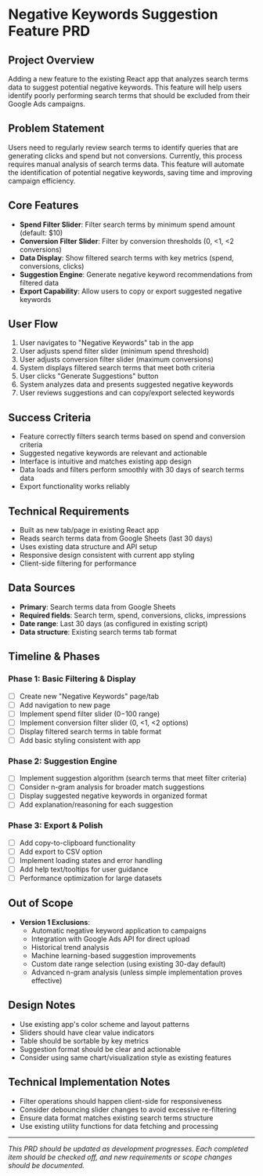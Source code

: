 # Negative Keywords Suggestion Feature PRD

## Project Overview
Adding a new feature to the existing React app that analyzes search terms data to suggest potential negative keywords. This feature will help users identify poorly performing search terms that should be excluded from their Google Ads campaigns.

## Problem Statement
Users need to regularly review search terms to identify queries that are generating clicks and spend but not conversions. Currently, this process requires manual analysis of search terms data. This feature will automate the identification of potential negative keywords, saving time and improving campaign efficiency.

## Core Features
- **Spend Filter Slider**: Filter search terms by minimum spend amount (default: $10)
- **Conversion Filter Slider**: Filter by conversion thresholds (0, <1, <2 conversions)
- **Data Display**: Show filtered search terms with key metrics (spend, conversions, clicks)
- **Suggestion Engine**: Generate negative keyword recommendations from filtered data
- **Export Capability**: Allow users to copy or export suggested negative keywords

## User Flow
1. User navigates to "Negative Keywords" tab in the app
2. User adjusts spend filter slider (minimum spend threshold)
3. User adjusts conversion filter slider (maximum conversions)
4. System displays filtered search terms that meet both criteria
5. User clicks "Generate Suggestions" button
6. System analyzes data and presents suggested negative keywords
7. User reviews suggestions and can copy/export selected keywords

## Success Criteria
- Feature correctly filters search terms based on spend and conversion criteria
- Suggested negative keywords are relevant and actionable
- Interface is intuitive and matches existing app design
- Data loads and filters perform smoothly with 30 days of search terms data
- Export functionality works reliably

## Technical Requirements
- Built as new tab/page in existing React app
- Reads search terms data from Google Sheets (last 30 days)
- Uses existing data structure and API setup
- Responsive design consistent with current app styling
- Client-side filtering for performance

## Data Sources
- **Primary**: Search terms data from Google Sheets
- **Required fields**: Search term, spend, conversions, clicks, impressions
- **Date range**: Last 30 days (as configured in existing script)
- **Data structure**: Existing search terms tab format

## Timeline & Phases

### Phase 1: Basic Filtering & Display
- [ ] Create new "Negative Keywords" page/tab
- [ ] Add navigation to new page
- [ ] Implement spend filter slider ($0-$100 range)
- [ ] Implement conversion filter slider (0, <1, <2 options)
- [ ] Display filtered search terms in table format
- [ ] Add basic styling consistent with app

### Phase 2: Suggestion Engine
- [ ] Implement suggestion algorithm (search terms that meet filter criteria)
- [ ] Consider n-gram analysis for broader match suggestions
- [ ] Display suggested negative keywords in organized format
- [ ] Add explanation/reasoning for each suggestion

### Phase 3: Export & Polish
- [ ] Add copy-to-clipboard functionality
- [ ] Add export to CSV option
- [ ] Implement loading states and error handling
- [ ] Add help text/tooltips for user guidance
- [ ] Performance optimization for large datasets

## Out of Scope
- **Version 1 Exclusions**:
  - Automatic negative keyword application to campaigns
  - Integration with Google Ads API for direct upload
  - Historical trend analysis
  - Machine learning-based suggestion improvements
  - Custom date range selection (using existing 30-day default)
  - Advanced n-gram analysis (unless simple implementation proves effective)

## Design Notes
- Use existing app's color scheme and layout patterns
- Sliders should have clear value indicators
- Table should be sortable by key metrics
- Suggestion format should be clear and actionable
- Consider using same chart/visualization style as existing features

## Technical Implementation Notes
- Filter operations should happen client-side for responsiveness
- Consider debouncing slider changes to avoid excessive re-filtering
- Ensure data format matches existing search terms structure
- Use existing utility functions for data fetching and processing

---

*This PRD should be updated as development progresses. Each completed item should be checked off, and new requirements or scope changes should be documented.*
